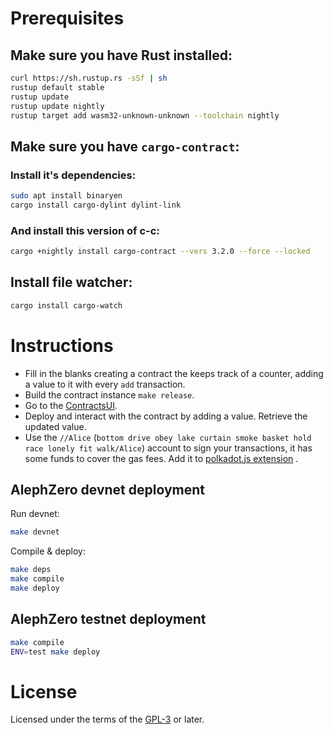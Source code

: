 # Prerequisites

## Make sure you have Rust installed:

```bash
curl https://sh.rustup.rs -sSf | sh
rustup default stable
rustup update
rustup update nightly
rustup target add wasm32-unknown-unknown --toolchain nightly
```

## Make sure you have `cargo-contract`:

### Install it's dependencies:

```bash
sudo apt install binaryen
cargo install cargo-dylint dylint-link
```

### And install this version of c-c:

```bash
cargo +nightly install cargo-contract --vers 3.2.0 --force --locked
```

## Install file watcher:

```bash
cargo install cargo-watch
```

# Instructions

- Fill in the blanks creating a contract the keeps track of a counter, adding a value to it with every `add` transaction.
- Build the contract instance `make release`.
- Go to the [ContractsUI](https://contracts-ui.substrate.io/?rpc=wss://ws.test.azero.dev).
- Deploy and interact with the contract by adding a value. Retrieve the updated value.
 - Use the `//Alice` (`bottom drive obey lake curtain smoke basket hold race lonely fit walk/Alice`) account to sign your transactions, it has some funds to cover the gas fees. Add it to [polkadot.js extension](https://polkadot.js.org/extension/) .

## AlephZero devnet deployment

Run devnet:

```bash
make devnet
```

Compile & deploy:

```bash
make deps
make compile
make deploy
```

## AlephZero testnet deployment

```bash
make compile
ENV=test make deploy
```

# License

Licensed under the terms of the [GPL-3](./LICENSE.md) or later.
